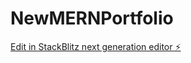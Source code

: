 # NewMERNPortfolio

[Edit in StackBlitz next generation editor ⚡️](https://stackblitz.com/~/github.com/Abhishek-Gaire/NewMERNPortfolio)